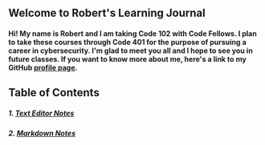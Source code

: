 ## Welcome to Robert's Learning Journal

#### Hi! My name is Robert and I am taking Code 102 with Code Fellows. I plan to take these courses through Code 401 for the purpose of pursuing a career in cybersecurity. I'm glad to meet you all and I hope to see you in future classes. If you want to know more about me, here's a link to my GitHub [profile page](https://github.com/racarter1215). 

## Table of Contents

##### 1. <a href="https://racarter1215.github.io/learning-journal/carter-text-editor.md">Text Editor Notes</a>

##### 2. <a href="https://racarter1215.github.io/learning-journal/learning-markdown.md">Markdown Notes</a>